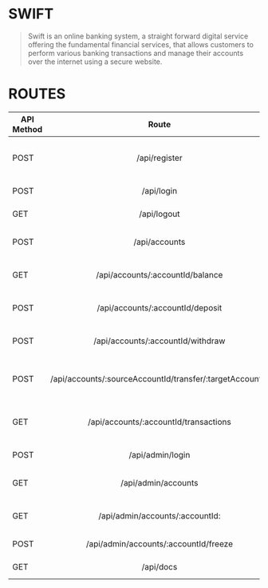 # SWIFT

> Swift is an online banking system, a straight forward digital service offering the fundamental financial services, that allows customers to perform various banking transactions and manage their accounts over the internet using a secure website.

# ROUTES

| API Method | Route         | Authenticated | Roles Permitted | Description  |
| ---------- |:-------------:| -------------:| --------------- |:------------:|
| POST       | /api/register | No            | User            | Register a new user with an email and password.|
| POST       | /api/login    | No            | User            | Authenticate a user   |
| GET        | /api/logout   | Yes           | User            | Log out the user      |
| POST       |  /api/accounts   | Yes           | User            | Create a new bank account for a user.    |
| GET        | /api/accounts/:accountId/balance  | Yes           | User            | Retrieve the account balance.  |
| POST        | /api/accounts/:accountId/deposit  | Yes           | User            | Deposit funds into the account.  |
| POST        | /api/accounts/:accountId/withdraw  | Yes           | User            | Withdraw funds from the account. |
| POST        | /api/accounts/:sourceAccountId/transfer/:targetAccountId | Yes           | User            | Transfer funds between two accounts (of the same user). |
| GET        | /api/accounts/:accountId/transactions | Yes           | User            | Retrieve the transaction history for an account.  |
| POST        | /api/admin/login  | Yes           | Admin            | Authenticate as an admin user. |
| GET        | /api/admin/accounts  | Yes           | Admin            | Retrieve a list of all user accounts. |
| GET        | /api/admin/accounts/:accountId:  | Yes           | Admin            | Retrieve details for a specific user account.|
| POST        | /api/admin/accounts/:accountId/freeze  | Yes           | Admin            | Freeze or block a user account. |
| GET        | /api/docs  | Yes           | Admin            | Documentation. (Swagger) |